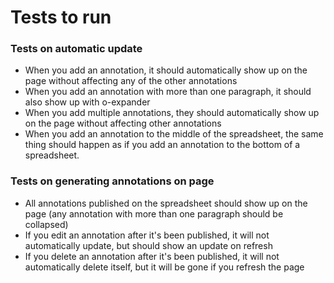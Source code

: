 # Tests to run

### Tests on automatic update

- When you add an annotation, it should automatically show up on the page without affecting any of the other annotations
- When you add an annotation with more than one paragraph, it should also show up with o-expander
- When you add multiple annotations, they should automatically show up on the page without affecting other annotations
- When you add an annotation to the middle of the spreadsheet, the same thing should happen as if you add an annotation to the bottom of a spreadsheet.

### Tests on generating annotations on page

- All annotations published on the spreadsheet should show up on the page (any annotation with more than one paragraph should be collapsed)
- If you edit an annotation after it's been published, it will not automatically update, but should show an update on refresh
- If you delete an annotation after it's been published, it will not automatically delete itself, but it will be gone if you refresh the page
